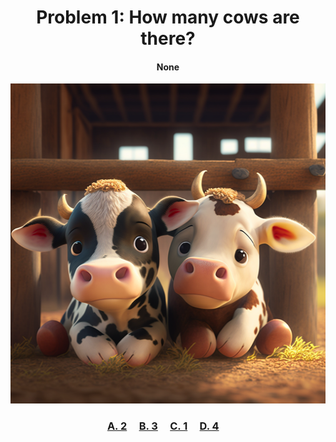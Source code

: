 <h1 align="center">
Problem 1: How many cows are there?
</h1>

<h4 align="center">
None
</h4>

<p align="center">
<img src="cows.png" height="512"/>
</p>

<h3 align="center"><span><a href="https://raw.githubusercontent.com/rain1024/math/main/assets/win0.png">A. 2</a></span>&nbsp;&nbsp;&nbsp;&nbsp;
<span><a href="https://raw.githubusercontent.com/rain1024/math/main/assets/lose0.png">B. 3</a></span>&nbsp;&nbsp;&nbsp;&nbsp;
<span><a href="https://raw.githubusercontent.com/rain1024/math/main/assets/lose0.png">C. 1</a></span>&nbsp;&nbsp;&nbsp;&nbsp;
<span><a href="https://raw.githubusercontent.com/rain1024/math/main/assets/lose0.png">D. 4</a></span>&nbsp;&nbsp;&nbsp;&nbsp;
</h3>